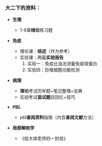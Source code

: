 ### 大二下的资料：
- **生理**
  - 1-6章**绪论**练习题
- **免疫**
  - 理论课：**综述**（作为参考）
  - 实验课：两篇**实验报告**
    1. 实验一：免疫比浊法测量免疫球蛋白
    2. 实验四：巨噬细胞功能检测
- **病理**
  - **理论**考试历年题+笔记整理+宝典
  - 实验考试**面试题**目回忆+技巧
- ***PBL***
  - pbl**查阅资料**指南（内含**查阅文献**方法）

- **局部解剖学**
  - 《给大体老师的一封信》

